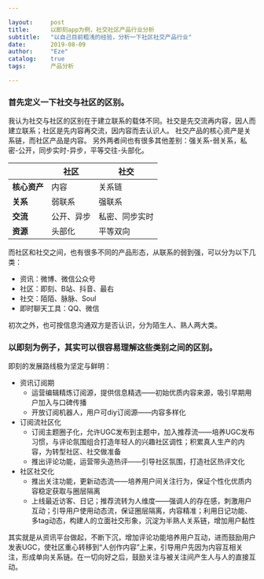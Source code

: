 ```yaml
---

layout:     post
title:      以即刻app为例，社交社区产品行业分析
subtitle:   "以自己目前粗浅的经验，分析一下社区社交产品行业"
date:       2019-08-09
author:     "Eze"
catalog:    true  
tags:       产品分析

---
```


### 首先定义一下社交与社区的区别。
我认为社交与社区的区别在于建立联系的载体不同。社交是先交流再内容，因人而建立联系；社区是先内容再交流，因内容而去认识人。
社交产品的核心资产是关系链，而社区产品是内容。
另外两者间也有很多其他差别：强关系-弱关系，私密-公开，同步实时-异步，平等交往-头部化。

||社区|社交|
|-----------| ------------ | ------------ |
|**核心资产**|内容|关系链|
|**关系**|弱联系|强联系|
|**交流**|公开、异步|私密、同步实时|
|**资源**|头部化|平等双向|

而社区和社交之间，也有很多不同的产品形态，从联系的弱到强，可以分为以下几类：

* 资讯：微博、微信公众号
* 社区：即刻、B站、抖音、最右
* 社交：陌陌、脉脉、Soul
* 即时聊天工具：QQ、微信

初次之外，也可按信息沟通双方是否认识，分为陌生人、熟人两大类。

### 以即刻为例子，其实可以很容易理解这些类别之间的区别。

即刻的发展路线极为坚定与鲜明：

* 资讯订阅期
	* 运营编辑精炼订阅源，提供信息精选——初始优质内容来源，吸引早期用户加入与口碑传播
	* 开放订阅机器人，用户可diy订阅源——内容多样化
* 订阅流社区化
	* 订阅主题圈子化，允许UGC发布到主题中，加入推荐流——培养UGC发布习惯，与评论氛围组合打造年轻人的兴趣社区调性；积累真人生产的内容，为转型社区、社交做准备
	* 推出评论功能，运营带头造热评——引导社区氛围，打造社区热评文化
* 社区社交化
	* 推出关注功能，更新动态流——培养用户间关注行为，保证个性化优质内容稳定获取与圈层隔离
	* 上线最近访客、日记；推荐流转为人维度——强调人的存在感，刺激用户互动；引导用户使用动态流，保证圈层隔离，内容精准；利用日记功能、多tag动态，构建人的立面社交形象，沉淀为半熟人关系链，增加用户黏性

其实就是从资讯平台做起，不断下沉，增加评论功能培养用户互动，进而鼓励用户发表UGC，使社区重心转移到“人创作内容”上来，引导用户先因为内容互相关注，形成单向关系链。在一切向好之后，鼓励关注与被关注间产生人与人的直接互动。
